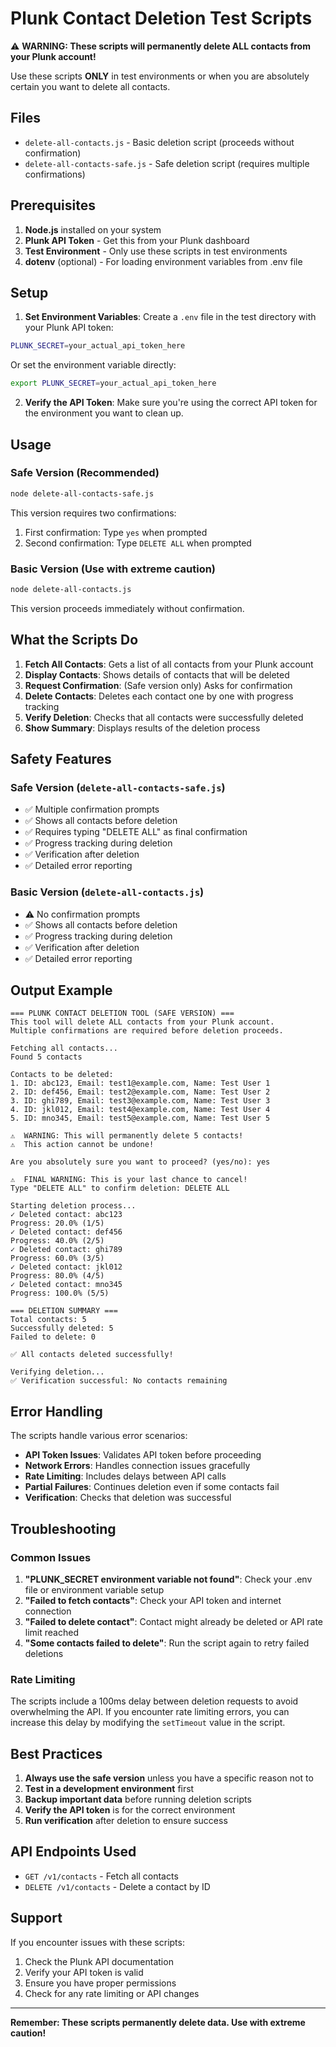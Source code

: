 # Plunk Contact Deletion Test Scripts

⚠️ **WARNING: These scripts will permanently delete ALL contacts from your Plunk account!**

Use these scripts **ONLY** in test environments or when you are absolutely certain you want to delete all contacts.

## Files

- `delete-all-contacts.js` - Basic deletion script (proceeds without confirmation)
- `delete-all-contacts-safe.js` - Safe deletion script (requires multiple confirmations)

## Prerequisites

1. **Node.js** installed on your system
2. **Plunk API Token** - Get this from your Plunk dashboard
3. **Test Environment** - Only use these scripts in test environments
4. **dotenv** (optional) - For loading environment variables from .env file

## Setup

1. **Set Environment Variables**: Create a `.env` file in the test directory with your Plunk API token:

```bash
PLUNK_SECRET=your_actual_api_token_here
```

Or set the environment variable directly:

```bash
export PLUNK_SECRET=your_actual_api_token_here
```

2. **Verify the API Token**: Make sure you're using the correct API token for the environment you want to clean up.

## Usage

### Safe Version (Recommended)

```bash
node delete-all-contacts-safe.js
```

This version requires two confirmations:
1. First confirmation: Type `yes` when prompted
2. Second confirmation: Type `DELETE ALL` when prompted

### Basic Version (Use with extreme caution)

```bash
node delete-all-contacts.js
```

This version proceeds immediately without confirmation.

## What the Scripts Do

1. **Fetch All Contacts**: Gets a list of all contacts from your Plunk account
2. **Display Contacts**: Shows details of contacts that will be deleted
3. **Request Confirmation**: (Safe version only) Asks for confirmation
4. **Delete Contacts**: Deletes each contact one by one with progress tracking
5. **Verify Deletion**: Checks that all contacts were successfully deleted
6. **Show Summary**: Displays results of the deletion process

## Safety Features

### Safe Version (`delete-all-contacts-safe.js`)
- ✅ Multiple confirmation prompts
- ✅ Shows all contacts before deletion
- ✅ Requires typing "DELETE ALL" as final confirmation
- ✅ Progress tracking during deletion
- ✅ Verification after deletion
- ✅ Detailed error reporting

### Basic Version (`delete-all-contacts.js`)
- ⚠️ No confirmation prompts
- ✅ Shows all contacts before deletion
- ✅ Progress tracking during deletion
- ✅ Verification after deletion
- ✅ Detailed error reporting

## Output Example

```
=== PLUNK CONTACT DELETION TOOL (SAFE VERSION) ===
This tool will delete ALL contacts from your Plunk account.
Multiple confirmations are required before deletion proceeds.

Fetching all contacts...
Found 5 contacts

Contacts to be deleted:
1. ID: abc123, Email: test1@example.com, Name: Test User 1
2. ID: def456, Email: test2@example.com, Name: Test User 2
3. ID: ghi789, Email: test3@example.com, Name: Test User 3
4. ID: jkl012, Email: test4@example.com, Name: Test User 4
5. ID: mno345, Email: test5@example.com, Name: Test User 5

⚠️  WARNING: This will permanently delete 5 contacts!
⚠️  This action cannot be undone!

Are you absolutely sure you want to proceed? (yes/no): yes

⚠️  FINAL WARNING: This is your last chance to cancel!
Type "DELETE ALL" to confirm deletion: DELETE ALL

Starting deletion process...
✓ Deleted contact: abc123
Progress: 20.0% (1/5)
✓ Deleted contact: def456
Progress: 40.0% (2/5)
✓ Deleted contact: ghi789
Progress: 60.0% (3/5)
✓ Deleted contact: jkl012
Progress: 80.0% (4/5)
✓ Deleted contact: mno345
Progress: 100.0% (5/5)

=== DELETION SUMMARY ===
Total contacts: 5
Successfully deleted: 5
Failed to delete: 0

✅ All contacts deleted successfully!

Verifying deletion...
✅ Verification successful: No contacts remaining
```

## Error Handling

The scripts handle various error scenarios:

- **API Token Issues**: Validates API token before proceeding
- **Network Errors**: Handles connection issues gracefully
- **Rate Limiting**: Includes delays between API calls
- **Partial Failures**: Continues deletion even if some contacts fail
- **Verification**: Checks that deletion was successful

## Troubleshooting

### Common Issues

1. **"PLUNK_SECRET environment variable not found"**: Check your .env file or environment variable setup
2. **"Failed to fetch contacts"**: Check your API token and internet connection
3. **"Failed to delete contact"**: Contact might already be deleted or API rate limit reached
4. **"Some contacts failed to delete"**: Run the script again to retry failed deletions

### Rate Limiting

The scripts include a 100ms delay between deletion requests to avoid overwhelming the API. If you encounter rate limiting errors, you can increase this delay by modifying the `setTimeout` value in the script.

## Best Practices

1. **Always use the safe version** unless you have a specific reason not to
2. **Test in a development environment** first
3. **Backup important data** before running deletion scripts
4. **Verify the API token** is for the correct environment
5. **Run verification** after deletion to ensure success

## API Endpoints Used

- `GET /v1/contacts` - Fetch all contacts
- `DELETE /v1/contacts` - Delete a contact by ID

## Support

If you encounter issues with these scripts:

1. Check the Plunk API documentation
2. Verify your API token is valid
3. Ensure you have proper permissions
4. Check for any rate limiting or API changes

---

**Remember: These scripts permanently delete data. Use with extreme caution!**
